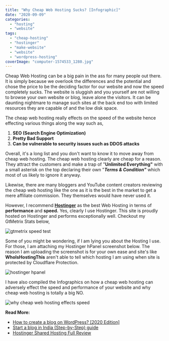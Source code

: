 ```yaml
---
title: "Why Cheap Web Hosting Sucks? [Infographic]"
date: "2020-09-09"
categories: 
  - "hosting"
  - "website"
tags: 
  - "cheap-hosting"
  - "hostinger"
  - "make-website"
  - "website"
  - "wordpress-hosting"
coverImage: "computer-1574533_1280.jpg"
---
```


Cheap Web Hosting can be a big pain in the ass for many people out there. It is simply because we overlook the differences and the potential and chose the price to be the deciding factor for our website and now the speed completely sucks. The website is sluggish and you yourself are not willing to browse your own website or blog, leave alone the visitors. It can be daunting nightmare to manage such sites at the back end too with limited resources they are capable of and the low disk space.

The cheap web hosting really effects on the speed of the website hence effecting various things along the way such as,

1. **SEO (Search Engine Optimization)**
2. **Pretty Bad Support**
3. **Can be vulnerable to security issues such as DDOS attacks**

Overall, it's a long list and you don't want to know it to move away from cheap web hosting. The cheap web hosting clearly are cheap for a reason. They attract the customers and make a trap of "**Unlimited Everything"** with a small asterisk on the top declaring their own "**_Terms & Condition"_** which most of us likely to ignore it anyway.

Likewise, there are many bloggers and YouTube content creators reviewing the cheap web hosting like the one as it is the best in the market to get a mere affiliate commission. They themselves would have never used it.

However, I recommend **[Hostinger](https://sastaeinstein.com/go/hostinger)** as the best Web Hosting in terms of **performance** and **speed.** Yes, clearly I use Hostinger. This site is proudly hosted on Hostinger and performs exceptionally well. Checkout my GtMetrix Stats below,

![gtmetrix speed test](/posts/2020/09/images/Clipboard-4.jpg)

Some of you might be wondering, if I am lying you about the Hosting I use. For those, I am attaching my Hostinger hPanel screenshot below. The reason I am uploading the screenshot is for your own ease and site's like **WhoIsHostingThis** aren't able to tell which hosting I am using when site is protected by Cloudflare Protection.

![hostinger hpanel](/posts/2020/09/images/Clipboard-5-1024x284.jpg)

I have also compiled the Infographics on how a cheap web hosting can adversely effect the speed and performance of your website and why cheap web hosting is totally a big NO.

![why cheap web hosting effects speed](/posts/2020/09/images/Why-Cheap-Web-Hosting-Sucks.png)

**Read More:**

- [How to create a blog on WordPress? \[2020 Edition\]](https://sastaeinstein.com/start-a-blog-2020/)
- [Start a blog in India (Step-by-Step) guide](https://sastaeinstein.com/how-to-start-blog-in-india/)
- [Hostinger Shared Hosting Full Review](https://sastaeinstein.com/cheapest-hosting-for-blog/)
